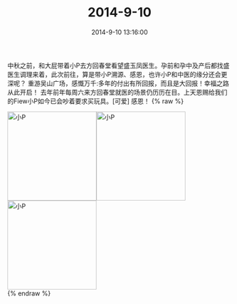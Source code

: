 ﻿---
title: "2014-9-10"
date: 2014-9-10 13:16:00
tags: 文字
categories: 妈妈
---
中秋之前，和大屁带着小P去方回春堂看望盛玉凤医生。孕前和孕中及产后都找盛医生调理来着，此次前往，算是带小P溯源、感恩，也许小P和中医的缘分还会更深呢？
重游吴山广场，感慨万千:多年的付出有所回报，而且是大回报！幸福之路从此开启！
去年前年每周六来方回春堂就医的场景仍历历在目。上天恩赐给我们的Fiew小P如今已会吵着要求买玩具。[可爱]
感恩！
{% raw %}
<div style="width:500 px">
<div style="float:left; width:100 px"><img src="/images/微信图片_20171010181514.jpg" width="200" alt="小P"></div>
<div style="float:left; width:100 px"><img src="/images/微信图片_20171010181529.jpg" width="200" alt="小P"></div>
<div style="float:left; width:100 px"><img src="/images/微信图片_20171010181539.jpg" width="200" alt="小P"></div>
<div style="clear:both"></div>
</div>
{% endraw %}